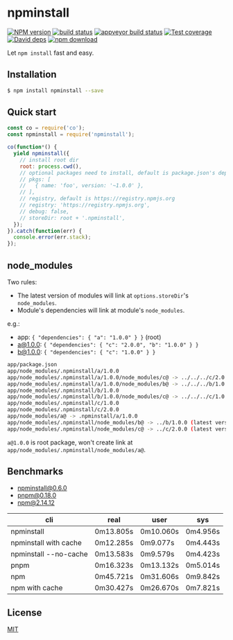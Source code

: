 # npminstall

[![NPM version][npm-image]][npm-url]
[![build status][travis-image]][travis-url]
[![appveyor build status][appveyor-image]][appveyor-url]
[![Test coverage][codecov-image]][codecov-url]
[![David deps][david-image]][david-url]
[![npm download][download-image]][download-url]

[npm-image]: https://img.shields.io/npm/v/npminstall.svg?style=flat-square
[npm-url]: https://npmjs.org/package/npminstall
[travis-image]: https://img.shields.io/travis/cnpm/npminstall.svg?style=flat-square
[travis-url]: https://travis-ci.org/cnpm/npminstall
[appveyor-image]: https://ci.appveyor.com/api/projects/status/9x637qe09ivo8g2h?svg=true
[appveyor-url]: https://ci.appveyor.com/project/fengmk2/npminstall
[codecov-image]: https://codecov.io/github/cnpm/npminstall/coverage.svg?branch=master
[codecov-url]: https://codecov.io/github/cnpm/npminstall?branch=master
[david-image]: https://img.shields.io/david/cnpm/npminstall.svg?style=flat-square
[david-url]: https://david-dm.org/cnpm/npminstall
[download-image]: https://img.shields.io/npm/dm/npminstall.svg?style=flat-square
[download-url]: https://npmjs.org/package/npminstall

Let `npm install` fast and easy.

## Installation

```bash
$ npm install npminstall --save
```

## Quick start

```js
const co = require('co');
const npminstall = require('npminstall');

co(function*() {
  yield npminstall({
    // install root dir
    root: process.cwd(),
    // optional packages need to install, default is package.json's dependencies and devDependencies
    // pkgs: [
    //   { name: 'foo', version: '~1.0.0' },
    // ],
    // registry, default is https://registry.npmjs.org
    // registry: 'https://registry.npmjs.org',
    // debug: false,
    // storeDir: root + '.npminstall',
  });
}).catch(function(err) {
  console.error(err.stack);
});
```

## node_modules

Two rules:

- The latest version of modules will link at `options.storeDir`'s `node_modules`.
- Module's dependencies will link at module's `node_modules`.

e.g.:

- app: `{ "dependencies": { "a": "1.0.0" } }` (root)
- a@1.0.0: `{ "dependencies": { "c": "2.0.0", "b": "1.0.0" } }`
- b@1.0.0: `{ "dependencies": { "c": "1.0.0" } }`

```bash
app/package.json
app/node_modules/.npminstall/a/1.0.0
app/node_modules/.npminstall/a/1.0.0/node_modules/c@ -> ../../../c/2.0.0
app/node_modules/.npminstall/a/1.0.0/node_modules/b@ -> ../../../b/1.0.0
app/node_modules/.npminstall/b/1.0.0
app/node_modules/.npminstall/b/1.0.0/node_modules/c@ -> ../../../c/1.0.0
app/node_modules/.npminstall/c/1.0.0
app/node_modules/.npminstall/c/2.0.0
app/node_modules/a@ -> .npminstall/a/1.0.0
app/node_modules/.npminstall/node_modules/b@ -> ../b/1.0.0 (latest version)
app/node_modules/.npminstall/node_modules/c@ -> ../c/2.0.0 (latest version)
```

`a@1.0.0` is root package, won't create link at `app/node_modules/.npminstall/node_modules/a@`.

## Benchmarks

- npminstall@0.6.0
- pnpm@0.18.0
- npm@2.14.12

cli | real | user | sys
--- | ---  | ---  | ---
npminstall | 0m13.805s | 0m10.060s | 0m4.956s
npminstall with cache | 0m12.285s | 0m9.077s | 0m4.443s
npminstall --no-cache | 0m13.583s | 0m9.579s | 0m4.423s
pnpm | 0m16.323s | 0m13.132s | 0m5.014s
npm | 0m45.721s | 0m31.606s | 0m9.842s
npm with cache | 0m30.427s | 0m26.670s | 0m7.821s

## License

[MIT](LICENSE)
